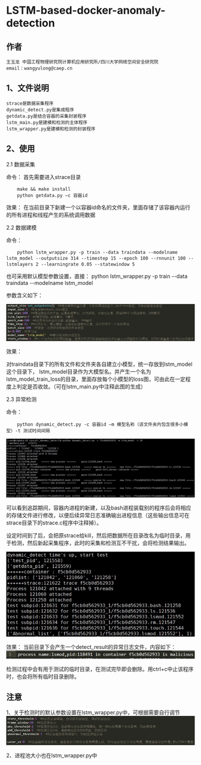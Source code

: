 # LSTM-based-docker-anomaly-detection
## 作者
    王玉龙 中国工程物理研究院计算机应用研究所/四川大学网络空间安全研究院
    email：wangyulong@caep.cn
    
## 1、文件说明
    
    strace是数据采集程序
    dynamic_detect.py是集成程序
    getdata.py是结合容器的采集封装程序
    lstm_main.py是建模和检测的主体程序
    lstm_wrapper.py是建模和检测的封装程序

## 2、使用

2.1 数据采集

命令：
  首先需要进入strace目录
  
        make && make install
        python getdata.py –c 容器id
    
效果：
    在当前目录下新建一个以容器id命名的文件夹，里面存储了该容器内运行的所有进程和线程产生的系统调用数据
    
2.2 数据建模

命令：

        python lstm_wrapper.py -p train --data traindata --modelname lstm_model --outputsize 314 --timestep 15 --epoch 100 --rnnunit 100 --lstmlayers 2 --learningrate 0.05 --statewindow 5
        
  也可采用默认模型参数设置，直接：
        python lstm_wrapper.py -p train --data traindata --modelname lstm_model
        
  参数含义如下：

![Fig 1](https://github.com/aisthebest/LSTM-based-docker-anomaly-detection/blob/main/Fig1.jpg)

效果：

  对traindata目录下的所有文件和文件夹各自建立小模型，统一存放到lstm_model这个目录下，
  lstm_model目录作为大模型名。并产生一个名为lstm_model_train_loss的目录，里面存放每个小模型的loss图，可由此在一定程度上判定是否收敛。（可在lstm_main.py中注释此图的生成）

 2.3 异常检测
 
 命令：
      
        python dynamic_detect.py -c 容器id –m 模型名称（该文件夹内包含很多小模型）-t 测试时间间隔
        
   ![Fig 2](https://github.com/aisthebest/LSTM-based-docker-anomaly-detection/blob/main/Fig2.jpg)

可以看到追踪期间，容器内进程的新建，以及bash进程装载别的程序后会将相应的存储文件进行修改，以便后续异常日志准确输出进程信息（这些输出信息可在strace目录下的strace.c程序中注释掉）。

设定时间到了后，会把原strace给kill，然后把数据所在目录改名为临时目录，用于检测，然后新起采集程序，此时的采集和检测互不干扰，会将检测结果输出。

   ![Fig 3](https://github.com/aisthebest/LSTM-based-docker-anomaly-detection/blob/main/Fig3.jpg)

 效果：
      当前目录下会产生一个detect_result的异常日志文件，内容如下：
   ![Fig 4](https://github.com/aisthebest/LSTM-based-docker-anomaly-detection/blob/main/Fig4.jpg)
   
  检测过程中会有用于测试的临时目录，在测试完毕即会删除。用ctrl+c中止该程序时，也会将所有临时目录删除。
  
## 注意

1、关于检测时的默认参数设置在lstm_wrapper.py中，可根据需要自行调节
   ![Fig 5](https://github.com/aisthebest/LSTM-based-docker-anomaly-detection/blob/main/Fig5.jpg)
   
2、进程池大小也在lstm_wrapper.py中

